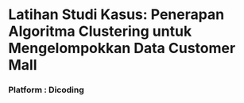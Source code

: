# Latihan Studi Kasus: Penerapan Algoritma Clustering untuk Mengelompokkan Data Customer Mall

### Platform : Dicoding
